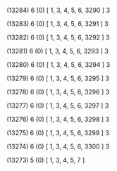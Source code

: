 (13284) 6 (0) [ 1, 3, 4, 5, 6, 3290 ] 3 


(13283) 6 (0) [ 1, 3, 4, 5, 6, 3291 ] 3 


(13282) 6 (0) [ 1, 3, 4, 5, 6, 3292 ] 3 


(13281) 6 (0) [ 1, 3, 4, 5, 6, 3293 ] 3 


(13280) 6 (0) [ 1, 3, 4, 5, 6, 3294 ] 3 


(13279) 6 (0) [ 1, 3, 4, 5, 6, 3295 ] 3 


(13278) 6 (0) [ 1, 3, 4, 5, 6, 3296 ] 3 


(13277) 6 (0) [ 1, 3, 4, 5, 6, 3297 ] 3 


(13276) 6 (0) [ 1, 3, 4, 5, 6, 3298 ] 3 


(13275) 6 (0) [ 1, 3, 4, 5, 6, 3299 ] 3 


(13274) 6 (0) [ 1, 3, 4, 5, 6, 3300 ] 3 


(13273) 5 (0) [ 1, 3, 4, 5, 7 ]  

